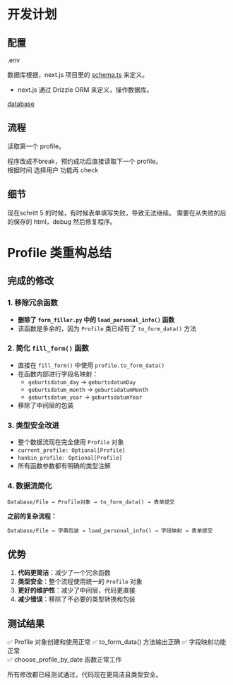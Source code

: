 # 开发计划

## 配置
.env

数据库根据，next.js 项目里的 [schema.ts](https://github.com/hanbinChen97/saas-starter/blob/main/app/lib/db/schema.ts) 来定义。
- next.js 通过 Drizzle ORM 来定义，操作数据库。

[database](db/models.py)


## 流程
读取第一个 profile。

程序改成不break，预约成功后直接读取下一个 profile。  
根据时间 选择用户 功能再 check


## 细节
现在schritt 5 的时候，有时候表单填写失败，导致无法继续。
需要在从失败的后的保存的 html，debug 然后修复程序。




# Profile 类重构总结

## 完成的修改

### 1. 移除冗余函数
- **删除了 `form_filler.py` 中的 `load_personal_info()` 函数**
- 该函数是多余的，因为 `Profile` 类已经有了 `to_form_data()` 方法

### 2. 简化 `fill_form()` 函数
- 直接在 `fill_form()` 中使用 `profile.to_form_data()` 
- 在函数内部进行字段名映射：
  - `geburtsdatum_day` → `geburtsdatumDay`
  - `geburtsdatum_month` → `geburtsdatumMonth`  
  - `geburtsdatum_year` → `geburtsdatumYear`
- 移除了中间层的包装

### 3. 类型安全改进
- 整个数据流现在完全使用 `Profile` 对象
- `current_profile: Optional[Profile]`
- `hanbin_profile: Optional[Profile]`
- 所有函数参数都有明确的类型注解

### 4. 数据流简化
```
Database/File → Profile对象 → to_form_data() → 表单提交
```

**之前的复杂流程：**
```
Database/File → 字典包装 → load_personal_info() → 字段映射 → 表单提交
```

## 优势

1. **代码更简洁**：减少了一个冗余函数
2. **类型安全**：整个流程使用统一的 `Profile` 对象
3. **更好的维护性**：减少了中间层，代码更直接
4. **减少错误**：移除了不必要的类型转换和包装

## 测试结果

✅ Profile 对象创建和使用正常
✅ to_form_data() 方法输出正确
✅ 字段映射功能正常  
✅ choose_profile_by_date 函数正常工作

所有修改都已经测试通过，代码现在更简洁且类型安全。
